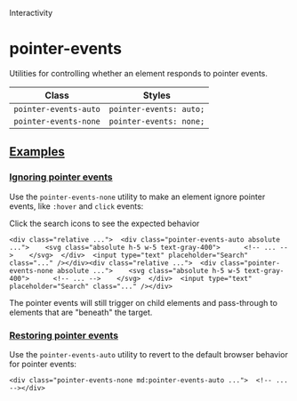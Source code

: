 Interactivity

# pointer-events

Utilities for controlling whether an element responds to pointer events.

| Class                 | Styles                  |
| --------------------- | ----------------------- |
| `pointer-events-auto` | `pointer-events: auto;` |
| `pointer-events-none` | `pointer-events: none;` |

## [Examples](#examples)

### [Ignoring pointer events](#ignoring-pointer-events)

Use the `pointer-events-none` utility to make an element ignore pointer events, like `:hover` and `click` events:

Click the search icons to see the expected behavior

```
<div class="relative ...">  <div class="pointer-events-auto absolute ...">    <svg class="absolute h-5 w-5 text-gray-400">      <!-- ... -->    </svg>  </div>  <input type="text" placeholder="Search" class="..." /></div><div class="relative ...">  <div class="pointer-events-none absolute ...">    <svg class="absolute h-5 w-5 text-gray-400">      <!-- ... -->    </svg>  </div>  <input type="text" placeholder="Search" class="..." /></div>
```

The pointer events will still trigger on child elements and pass-through to elements that are "beneath" the target.

### [Restoring pointer events](#restoring-pointer-events)

Use the `pointer-events-auto` utility to revert to the default browser behavior for pointer events:

```
<div class="pointer-events-none md:pointer-events-auto ...">  <!-- ... --></div>
```
